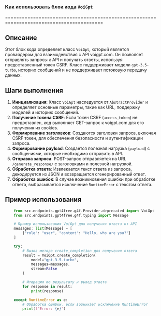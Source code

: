 ### Как использовать блок кода `VoiGpt`
=========================================================================================

Описание
-------------------------
Этот блок кода определяет класс `VoiGpt`, который является провайдером для взаимодействия с API voigpt.com. Он позволяет отправлять запросы к API и получать ответы, используя предоставленный токен CSRF. Класс поддерживает модели `gpt-3.5-turbo`, историю сообщений и не поддерживает потоковую передачу данных.

Шаги выполнения
-------------------------
1.  **Инициализация**: Класс `VoiGpt` наследуется от `AbstractProvider` и определяет основные параметры, такие как URL, поддержку моделей и историю сообщений.
2.  **Получение токена CSRF**: Если токен CSRF (`access_token`) не предоставлен, код выполняет GET-запрос к voigpt.com для его получения из cookies.
3.  **Формирование заголовков**: Создаются заголовки запроса, включая CSRF токен, для обеспечения безопасности и аутентификации запроса.
4.  **Формирование payload**: Создается полезная нагрузка (`payload`) с сообщениями, которые необходимо отправить в API.
5.  **Отправка запроса**: POST-запрос отправляется на URL `/generate_response/` с заголовками и полезной нагрузкой.
6.  **Обработка ответа**: Извлекается текст ответа из запроса, декодируется из JSON и возвращается сгенерированный ответ.
7.  **Обработка ошибок**: В случае возникновения ошибки при обработке ответа, выбрасывается исключение `RuntimeError` с текстом ответа.

Пример использования
-------------------------

```python
    from src.endpoints.gpt4free.g4f.Provider.deprecated import VoiGpt
    from src.endpoints.gpt4free.g4f.typing import Message

    # Пример использования VoiGpt для получения ответа от API
    messages: list[Message] = [
        {"role": "user", "content": "Hello, who are you?"}
    ]

    try:
        # Вызов метода create_completion для получения ответа
        result = VoiGpt.create_completion(
            model="gpt-3.5-turbo",
            messages=messages,
            stream=False
        )

        # Итерация по результату и вывод ответа
        for response in result:
            print(response)

    except RuntimeError as e:
        # Обработка ошибки, если возникает исключение RuntimeError
        print(f"Error: {e}")
```